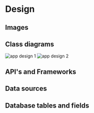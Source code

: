 # Design

## Images

## Class diagrams

![app design 1](doc/app_design_1.jpg)
![app design 2](doc/app_design_2.jpg)

## API's and Frameworks

## Data sources

## Database tables and fields
